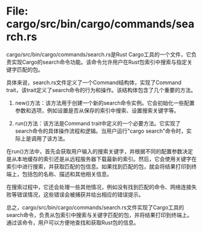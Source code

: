 # File: cargo/src/bin/cargo/commands/search.rs

cargo/src/bin/cargo/commands/search.rs是Rust Cargo工具的一个文件，它负责实现Cargo的search命令功能。该命令允许用户在Rust包索引中搜索与指定关键字匹配的包。

具体来说，search.rs文件定义了一个Command结构体，实现了Command trait，该trait定义了search命令的行为和操作。该结构体包含了几个重要的方法。

1. new()方法：该方法用于创建一个新的search命令实例。它会初始化一些配置参数和选项，例如设置是否从保存的索引中搜索、设置搜索关键字等。

2. run()方法：该方法是Command trait中定义的一个必要方法。它实现了search命令的具体操作流程和逻辑。当用户运行"cargo search"命令时，实际上是调用了该方法。

在run()方法中，首先会获取用户输入的搜索关键字，并根据不同的配置参数决定是从本地缓存的索引还是从远程服务器下载最新的索引。然后，它会使用关键字在索引中进行搜索，并获取匹配的包信息。如果找到匹配的包，就会将结果打印到终端上，包括包的名称、描述和其他相关信息。

在搜索过程中，它还会处理一些其他情况，例如没有找到匹配的命令、网络连接失败等错误情况，这些错误会被捕获并给出相应的错误提示。

总之，cargo/src/bin/cargo/commands/search.rs文件实现了Cargo工具的search命令，负责从包索引中搜索与关键字匹配的包，并将结果打印到终端上。通过该命令，用户可以方便地查找和获取Rust包的信息。

